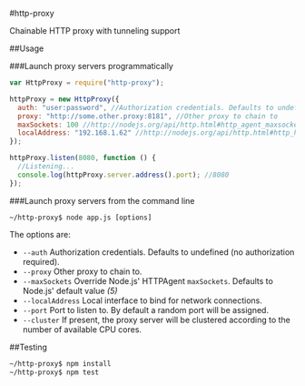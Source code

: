 #http-proxy

Chainable HTTP proxy with tunneling support

##Usage

###Launch proxy servers programmatically

```javascript
var HttpProxy = require("http-proxy");

httpProxy = new HttpProxy({
  auth: "user:password", //Authorization credentials. Defaults to undefined (no authorization required)
  proxy: "http://some.other.proxy:8181", //Other proxy to chain to
  maxSockets: 100 //http://nodejs.org/api/http.html#http_agent_maxsockets
  localAddress: "192.168.1.62" //http://nodejs.org/api/http.html#http_http_request_options_callback
});

httpProxy.listen(8080, function () {
  //Listening...
  console.log(httpProxy.server.address().port); //8080
});
```

###Launch proxy servers from the command line

```
~/http-proxy$ node app.js [options]
```

The options are:

- `--auth` Authorization credentials. Defaults to undefined (no authorization required).<br/>
- `--proxy` Other proxy to chain to.<br/>
- `--maxSockets` Override Node.js' HTTPAgent `maxSockets`. Defaults to Node.js' default value _(5)_<br/>
- `--localAddress` Local interface to bind for network connections.<br/>
- `--port` Port to listen to. By default a random port will be assigned.<br/>
- `--cluster` If present, the proxy server will be clustered according to the number of available CPU cores.

##Testing

```bash
~/http-proxy$ npm install
~/http-proxy$ npm test
```
